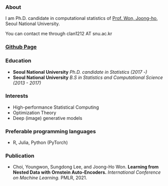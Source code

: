 ### About
I am Ph.D. candidate in computational statistics of [Prof. Won, Joong-ho](https://won-j.github.io/), Seoul National University. 

You can contact me through clan1212 AT snu.ac.kr

### [Github Page](https://github.com/sdlee087)

### Education
- **Seoul National University** *Ph.D. candidate in Statistics (2017 -)*
- **Seoul National University** *B.S in Statistics and Computational Science (2013 - 2017)*

### Interests
- High-performance Statistical Computing
- Optimization Theory
- Deep (image) generative models

### Preferable programming languages

- R, Julia, Python (PyTorch)

### Publication

- Choi, Youngwon, Sungdong Lee, and Joong-Ho Won. **Learning from Nested Data with Ornstein Auto-Encoders.** *International Conference on Machine Learning.* PMLR, 2021.
